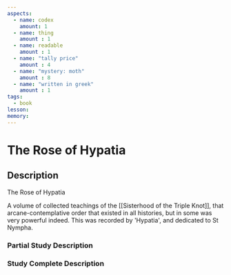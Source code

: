 ```yaml
---
aspects: 
  - name: codex
    amount: 1
  - name: thing
    amount : 1
  - name: readable
    amount : 1
  - name: "tally price"
    amount : 4
  - name: "mystery: moth"
    amount : 8
  - name: "written in greek"
    amount : 1
tags:
  - book
lesson: 
memory: 
---
```


# The Rose of Hypatia

## Description
The Rose of Hypatia

A volume of collected teachings of the [[Sisterhood of the Triple Knot]], that arcane-contemplative order that existed in all histories, but in some was very powerful indeed. This was recorded by 'Hypatia', and dedicated to St Nympha.
### Partial Study Description

### Study Complete Description
